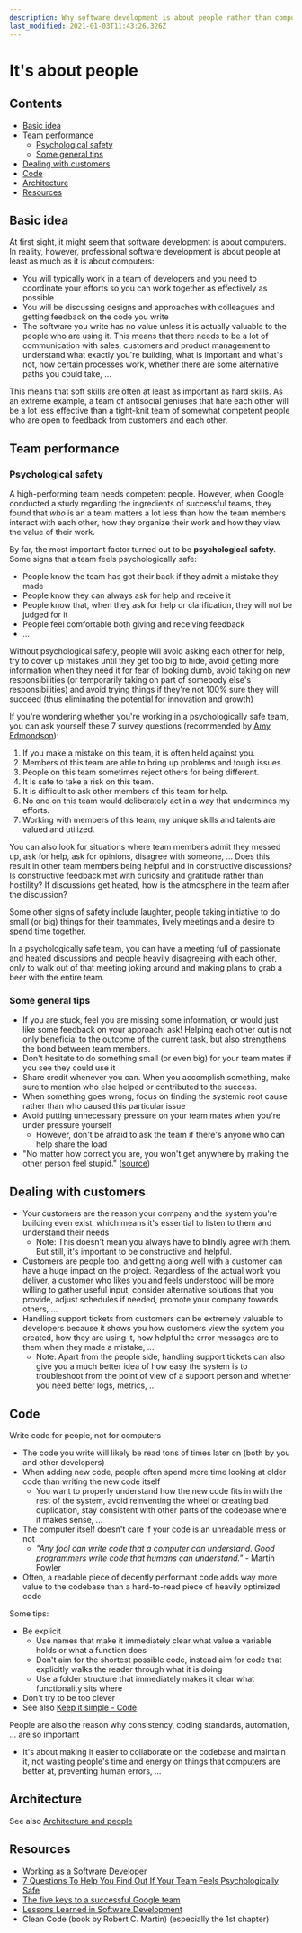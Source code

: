 ```yaml
---
description: Why software development is about people rather than computers
last_modified: 2021-01-03T11:43:26.326Z
---
```


# It's about people

## Contents

-   [Basic idea](#basic-idea)
-   [Team performance](#team-performance)
    -   [Psychological safety](#psychological-safety)
    -   [Some general tips](#some-general-tips)
-   [Dealing with customers](#dealing-with-customers)
-   [Code](#code)
-   [Architecture](#architecture)
-   [Resources](#resources)

## Basic idea

At first sight, it might seem that software development is about computers. In reality, however, professional software development is about people at least as much as it is about computers:

-   You will typically work in a team of developers and you need to coordinate your efforts so you can work together as effectively as possible
-   You will be discussing designs and approaches with colleagues and getting feedback on the code you write
-   The software you write has no value unless it is actually valuable to the people who are using it. This means that there needs to be a lot of communication with sales, customers and product management to understand what exactly you're building, what is important and what's not, how certain processes work, whether there are some alternative paths you could take, ...

This means that soft skills are often at least as important as hard skills. As an extreme example, a team of antisocial geniuses that hate each other will be a lot less effective than a tight-knit team of somewhat competent people who are open to feedback from customers and each other.

## Team performance

### Psychological safety

A high-performing team needs competent people. However, when Google conducted a study regarding the ingredients of successful teams, they found that _who_ is an a team matters a lot less than how the team members interact with each other, how they organize their work and how they view the value of their work.

By far, the most important factor turned out to be **psychological safety**. Some signs that a team feels psychologically safe:

-   People know the team has got their back if they admit a mistake they made
-   People know they can always ask for help and receive it
-   People know that, when they ask for help or clarification, they will not be judged for it
-   People feel comfortable both giving and receiving feedback
-   ...

Without psychological safety, people will avoid asking each other for help, try to cover up mistakes until they get too big to hide, avoid getting more information when they need it for fear of looking dumb, avoid taking on new responsibilities (or temporarily taking on part of somebody else's responsibilities) and avoid trying things if they're not 100% sure they will succeed (thus eliminating the potential for innovation and growth)

If you're wondering whether you're working in a psychologically safe team, you can ask yourself these 7 survey questions (recommended by [Amy Edmondson](https://www.hbs.edu/faculty/Pages/profile.aspx?facId=6451)):

1.  If you make a mistake on this team, it is often held against you.
2.  Members of this team are able to bring up problems and tough issues.
3.  People on this team sometimes reject others for being different.
4.  It is safe to take a risk on this team.
5.  It is difficult to ask other members of this team for help.
6.  No one on this team would deliberately act in a way that undermines my efforts.
7.  Working with members of this team, my unique skills and talents are valued and utilized.

You can also look for situations where team members admit they messed up, ask for help, ask for opinions, disagree with someone, ... Does this result in other team members being helpful and in constructive discussions? Is constructive feedback met with curiosity and gratitude rather than hostility? If discussions get heated, how is the atmosphere in the team after the discussion?

Some other signs of safety include laughter, people taking initiative to do small (or big) things for their teammates, lively meetings and a desire to spend time together. 

In a psychologically safe team, you can have a meeting full of passionate and heated discussions and people heavily disagreeing with each other, only to walk out of that meeting joking around and making plans to grab a beer with the entire team.

### Some general tips

-   If you are stuck, feel you are missing some information, or would just like some feedback on your approach: ask! Helping each other out is not only beneficial to the outcome of the current task, but also strengthens the bond between team members.
-   Don't hesitate to do something small (or even big) for your team mates if you see they could use it
-   Share credit whenever you can. When you accomplish something, make sure to mention who else helped or contributed to the success.
-   When something goes wrong, focus on finding the systemic root cause rather than who caused this particular issue
-   Avoid putting unnecessary pressure on your team mates when you're under pressure yourself
    -   However, don't be afraid to ask the team if there's anyone who can help share the load
-   "No matter how correct you are, you won't get anywhere by making the other person feel stupid." ([source](https://news.ycombinator.com/item?id=23100530))

## Dealing with customers

-   Your customers are the reason your company and the system you're building even exist, which means it's essential to listen to them and understand their needs
    -   Note: This doesn't mean you always have to blindly agree with them. But still, it's important to be constructive and helpful.
-   Customers are people too, and getting along well with a customer can have a huge impact on the project. Regardless of the actual work you deliver, a customer who likes you and feels understood will be more willing to gather useful input, consider alternative solutions that you provide, adjust schedules if needed, promote your company towards others, ...
-   Handling support tickets from customers can be extremely valuable to developers because it shows you how customers view the system you created, how they are using it, how helpful the error messages are to them when they made a mistake, ...
    -   Note: Apart from the people side, handling support tickets can also give you a much better idea of how easy the system is to troubleshoot from the point of view of a support person and whether you need better logs, metrics, ...

## Code

Write code for people, not for computers

-   The code you write will likely be read tons of times later on (both by you and other developers)
-   When adding new code, people often spend more time looking at older code than writing the new code itself
    -   You want to properly understand how the new code fits in with the rest of the system, avoid reinventing the wheel or creating bad duplication, stay consistent with other parts of the codebase where it makes sense, ...
-   The computer itself doesn't care if your code is an unreadable mess or not
    -   _"Any fool can write code that a computer can understand. Good programmers write code that humans can understand."_ - Martin Fowler
-   Often, a readable piece of decently performant code adds way more value to the codebase than a hard-to-read piece of heavily optimized code

Some tips:

-   Be explicit
    -   Use names that make it immediately clear what value a variable holds or what a function does
    -   Don't aim for the shortest possible code, instead aim for code that explicitly walks the reader through what it is doing
    -   Use a folder structure that immediately makes it clear what functionality sits where
-   Don't try to be too clever
-   See also [Keep it simple - Code](./Keep-it-simple.md#code)

People are also the reason why consistency, coding standards, automation, ... are so important

-   It's about making it easier to collaborate on the codebase and maintain it, not wasting people's time and energy on things that computers are better at, preventing human errors, ...

## Architecture

See also [Architecture and people](../architecture-design/Architecture-people.md)

## Resources

-   [Working as a Software Developer](https://henrikwarne.com/2012/12/12/working-as-a-software-developer/)
-   [7 Questions To Help You Find Out If Your Team Feels Psychologically Safe](https://hackernoon.com/7-questions-to-help-you-find-out-if-your-team-feels-psychologically-safe-wvcr3y60)
-   [The five keys to a successful Google team](https://rework.withgoogle.com/blog/five-keys-to-a-successful-google-team/)
-   [Lessons Learned in Software Development](https://henrikwarne.com/2015/04/16/lessons-learned-in-software-development/)
-   Clean Code (book by Robert C. Martin) (especially the 1st chapter)
